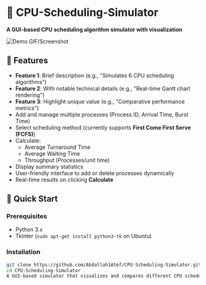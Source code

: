 # 📌 CPU-Scheduling-Simulator


**A GUI-based CPU scheduling algorithm simulator with visualization**

![Demo GIF/Screenshot](![image](https://github.com/user-attachments/assets/d9c26013-88b8-4e20-a60d-ae23b714c7e7)
)

## 🌟 Features
- **Feature 1**: Brief description (e.g., "Simulates 6 CPU scheduling algorithms")
- **Feature 2**: With notable technical details (e.g., "Real-time Gantt chart rendering")
- **Feature 3**: Highlight unique value (e.g., "Comparative performance metrics")
- Add and manage multiple processes (Process ID, Arrival Time, Burst Time)
- Select scheduling method (currently supports **First Come First Serve (FCFS)**)
- Calculate:
  - Average Turnaround Time
  - Average Waiting Time
  - Throughput (Processes/unit time)
- Display summary statistics
- User-friendly interface to add or delete processes dynamically
- Real-time results on clicking **Calculate**

## 🚀 Quick Start

### Prerequisites
- Python 3.x
- Tkinter (`sudo apt-get install python3-tk` on Ubuntu)

### Installation
```bash
git clone https://github.com/Abdallah1Atef/CPU-Scheduling-Simulator.git
cd CPU-Scheduling-Simulator
A GUI-based simulator that visualizes and compares different CPU scheduling algorithms. This educational tool helps understand how operating systems manage process execution by simulating:
